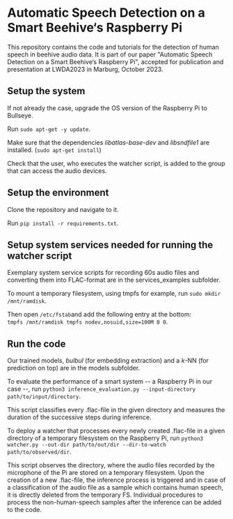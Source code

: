 # Automatic Speech Detection on a Smart Beehive‘s Raspberry Pi

This repository contains the code and tutorials for the detection of human speech in beehive audio data. It is part of our paper "Automatic Speech Detection on a Smart Beehive‘s Raspberry Pi", accepted for publication and presentation at LWDA2023 in Marburg, October 2023.

## Setup the system
If not already the case, upgrade the OS version of the Raspberry Pi to Bullseye.

Run `sudo apt-get -y update`.

Make sure that the dependencies _libatlas-base-dev_ and _libsndfile1_ are installed. (`sudo apt-get install`)

Check that the user, who executes the watcher script, is added to the group that can access the audio devices.

## Setup the environment
Clone the repository and navigate to it.

Run `pip install -r requirements.txt`.

## Setup system services needed for running the watcher script
Exemplary system service scripts for recording 60s audio files and converting them into FLAC-format are in the services_examples subfolder.

To mount a temporary filesystem, using tmpfs for example, run `sudo mkdir /mnt/ramdisk`.

Then open `/etc/fstab`and add the following entry at the bottom:  
`tmpfs /mnt/ramdisk tmpfs nodev,nosuid,size=100M 0 0`.

## Run the code

Our trained models, _bulbul_ (for embedding extraction) and a _k_-NN (for prediction on top) are in the models subfolder.

To evaluate the performance of a smart system -- a Raspberry Pi in our case --, run `python3 inference_evaluation.py --input-directory path/to/input/directory`.

This script classifies every .flac-file in the given directory and measures the duration of the successive steps during inference.

To deploy a watcher that processes every newly created .flac-file in a given directory of a temporary filesystem on the Raspberry Pi, run `python3 watcher.py --out-dir path/to/out/dir --dir-to-watch path/to/observed/dir`.

This script observes the directory, where the audio files recorded by the microphone of the Pi are stored on a temporary filesystem.
Upon the creation of a new .flac-file, the inference process is triggered and in case of a classification of the audio file as a sample which contains human speech, it is directly deleted from the temporary FS.
Individual procedures to process the non-human-speech samples after the inference can be added to the code.
